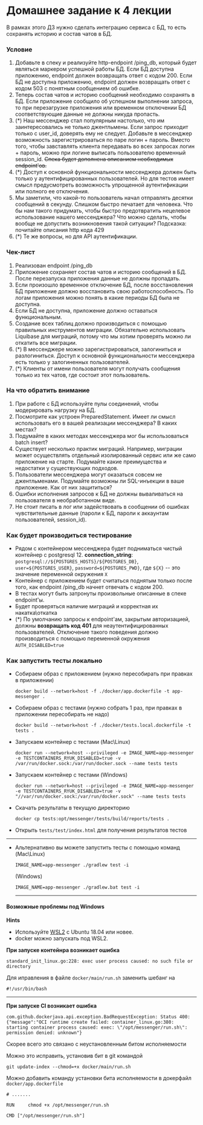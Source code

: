 # Домашнее задание к 4 лекции

В рамках этого ДЗ нужно сделать интеграцию сервиса с БД, то есть сохранять историю и состав чатов в БД.

### Условие
1. Добавьте в спеку и реализуйте http-endpoint /ping\_db, который будет являться маркером успешной работы БД. Если БД доступна приложению, endpoint должен возвращать ответ с кодом 200. Если БД не доступна приложению, endpoint должен возвращать ответ с кодом 503 с понятным сообщением об ошибке.
2. Теперь состав чатов и историю сообщений необходимо сохранять в БД. Если приложение сообщило об успешном выполнении запроса, то при перезагрузке приложения или временном отключении БД соответствующие данные не должны никуда пропасть.
3. (\*) Наш мессенджер стал популярным настолько, что им заинтересовались не только джентльмены. Если запрос приходит только с user\_id, доверять ему не следует. Добавьте в мессенджер возможность зарегистрироваться по паре логин + пароль. Вместо того, чтобы завставлять клиента передавать во всех запросах логин + пароль, можно при логине выписать пользователю временный session\_id. ~~Спека будет дополнена описанием необходимых endpoint'ов.~~
4. (\*) Доступ к основной функциональности мессенджера должен быть только у аутентифицированных пользователей. Но для тестов имеет смысл предусмотреть возможность упрощенной аутентификации или полного ее отключения.
5. Мы заметили, что какой-то пользователь начал отправлять десятки сообщений в секунду. Слишком быстро печатает для человека. Что бы нам такого придумать, чтобы быстро предотвратить нецелевое использование нашего мессенджера? Что можно сделать, чтобы вообще не допустить возникновения такой ситуации? Подсказка: почитайте описания http кода 429
6. (\*) Те же вопросы, но для API аутентификации.

### Чек-лист
1. Реализован endpoint /ping\_db
2. Приложение сохраняет состав чатов и историю сообщений в БД. После перезапуска приложения данные не должны пропадать.
3. Если произошло временное отключение БД, после восстановления БД приложение должно восстановить свою работоспособность. По логам приложения можно понять в какие периоды БД была не доступна.
4. Если БД не доступна, приложение должно оставаться функциональным.
5. Создание всех таблиц должно производиться с помощью правильных инструментов миграции. Обязательно использовать Liquibase для миграций, потому что мы хотим проверять можно ли откатить все миграции.
6. (\*) В мессенджере можно зарегистрироваться, залогиниться и разлогиниться. Доступ к основной функциональности мессенджера есть только у залогиненных пользователей.
7. (\*) Клиенты от имени пользователя могут получать сообщения только из тех чатов, где состоит этот пользователь.

### На что обратить внимание
1. При работе с БД используйте пулы соединений, чтобы модерировать нагрузку на БД.
2. Посмотрите как устроен PreparedStatement. Имеет ли смысл использовать его в вашей реализации мессенджера? В каких местах?
3. Подумайте в каких методах мессенджера мог бы использоваться batch insert?
4. Существует несколько практик миграций. Например, миграции может осуществлять отдельный изолированный сервис или же само приложение на старте. Подумайте какие преимущества и недостатки у существующих подходов.
5. Пользователи мессенджера могут оказаться совсем не джентльменами. Подумайте возможны ли SQL-инъекции в ваше приложение. Как от них защититься?
6. Ошибки исполнения запросов к БД не должны вываливаться на пользователя в необработанном виде.
7. Не стоит писать в лог или задействовать в сообщении об ошибках чувствительные данные (пароли к БД, пароли к аккаунтам пользователей, session\_id).

### Как будет производиться тестирование
* Рядом с контейнером мессенджера будет подниматься чистый контейнер с postgresql 12. **connection_string**: `postgresql://${POSTGRES_HOSTS}/${POSTGRES_DB}`, `user=${POSTGRES_USER}`, `password=${POSTGRES_PWD}`, где `${X}` -- это значение переменной окружения `X`
* Контейнер с приложением будет считаться поднятым только после того, как endpoint /ping\_db начнет отвечать с кодом 200.
* В тестах могут быть затронуты произвольные описанные в спеке endpoint'ы.
* Будет проверяться наличие миграций и корректная их накатка\откатка
* (*) По умолчанию запросы к endpoint'ам, закрытым авторизацией, должны **возвращать код 401** для неаутентифицированных пользователей. Отключение такого поведения должно производиться с помощью переменной окружения `AUTH_DISABLED=true`

### Как запустить тесты локально
* Собираем образ с приложением (нужно пересобирать при правках в приложении)
  ```shell
  docker build --network=host -f ./docker/app.dockerfile -t app-messenger .
  ```
* Собираем образ с тестами (нужно собрать 1 раз, при правках в приложении пересобирать не надо)
  ```shell
  docker build --network=host -f ./docker/tests.local.dockerfile -t tests .
  ```
* Запускаем контейнер с тестами (Mac\Linux)
  ```shell
  docker run --network=host --privileged -e IMAGE_NAME=app-messenger -e TESTCONTAINERS_RYUK_DISABLED=true -v /var/run/docker.sock:/var/run/docker.sock --name tests tests 
  ```
* Запускаем контейнер с тестами (Windows)
  ```shell
  docker run --network=host --privileged -e IMAGE_NAME=app-messenger -e TESTCONTAINERS_RYUK_DISABLED=true -v "//var/run/docker.sock:/var/run/docker.sock" --name tests tests 
  ```
* Скачать результаты в текущую директорию
  ```shell
  docker cp tests:opt/messenger/tests/build/reports/tests .
  ```
* Открыть `tests/test/index.html` для получения результатов тестов

------

* Альтернативно вы можете запустить тесты с помощью команд
  (Mac\Linux)
  ```shell
  IMAGE_NAME=app-messenger ./gradlew test -i
  ```

  (Windows)
  ```shell
  IMAGE_NAME=app-messenger ./gradlew.bat test -i
  ```


  ------

#### Возможные проблемы под Windows

**Hints**
* Используйте [WSL2](https://habr.com/en/post/412633/) с Ubuntu 18.04 или новее.
* docker можно запускать под WSL2.

**При запуске контейнра возникает ошибка**
```shell
standard_init_linux.go:228: exec user process caused: no such file or directory
```

Для иправления в файле `docker/main/run.sh` заменить шебанг на 
```shell
#!/usr/bin/bash
```

------

**При запуске CI возникает ошибка**
```shell
com.github.dockerjava.api.exception.BadRequestException: Status 400: {"message":"OCI runtime create failed: container_linux.go:380: starting container process caused: exec: \"/opt/messenger/run.sh\": permission denied: unknown"}
```

Скорее всего это связано с неустановленным битом исполняемости

Можно это исправить, установив бит в git командой
```shell
git update-index --chmod=+x docker/main/run.sh
```

Можно добавить команду установки бита исполняемости в докерфайл `docker/app.dockerfile` 

```shell
# .......

RUN     chmod +x /opt/messenger/run.sh

CMD ["/opt/messenger/run.sh"]

```
